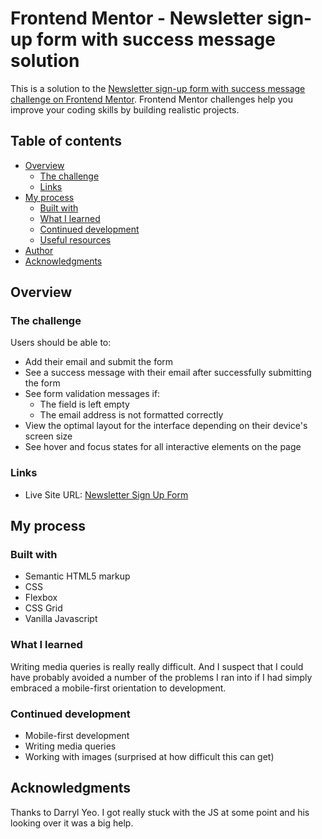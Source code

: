 # Frontend Mentor - Newsletter sign-up form with success message solution

This is a solution to the [Newsletter sign-up form with success message challenge on Frontend Mentor](https://www.frontendmentor.io/challenges/newsletter-signup-form-with-success-message-3FC1AZbNrv). Frontend Mentor challenges help you improve your coding skills by building realistic projects. 

## Table of contents

- [Overview](#overview)
  - [The challenge](#the-challenge)
  - [Links](#links)
- [My process](#my-process)
  - [Built with](#built-with)
  - [What I learned](#what-i-learned)
  - [Continued development](#continued-development)
  - [Useful resources](#useful-resources)
- [Author](#author)
- [Acknowledgments](#acknowledgments)

## Overview

### The challenge

Users should be able to:

- Add their email and submit the form
- See a success message with their email after successfully submitting the form
- See form validation messages if:
  - The field is left empty
  - The email address is not formatted correctly
- View the optimal layout for the interface depending on their device's screen size
- See hover and focus states for all interactive elements on the page

### Links

- Live Site URL: [Newsletter Sign Up Form](https://newsletter-sign-up-form-rho.vercel.app/)

## My process

### Built with

- Semantic HTML5 markup
- CSS
- Flexbox
- CSS Grid
- Vanilla Javascript

### What I learned

Writing media queries is really really difficult. And I suspect that I could have probably avoided a number of the problems I ran into if I had simply embraced a mobile-first orientation to development. 

### Continued development

- Mobile-first development
- Writing media queries
- Working with images (surprised at how difficult this can get)

## Acknowledgments

Thanks to Darryl Yeo. I got really stuck with the JS at some point and his looking over it was a big help.
